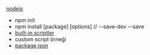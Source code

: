 [nodejs](https://nodejs.org/en/)

* npm init
* npm install [package] [options] // --save-dev --save
* [built-in scriptler](https://docs.npmjs.com/misc/scripts)
* custom script örneği
* [package.json](https://docs.npmjs.com/getting-started/using-a-package.json)